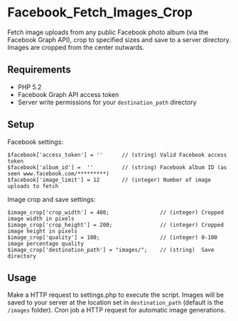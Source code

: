# Facebook_Fetch_Images_Crop
Fetch image uploads from any public Facebook photo album (via the Facebook Graph API), crop to specified sizes and save to a server directory. Images are cropped from the center outwards.

## Requirements
- PHP 5.2
- Facebook Graph API access token 
- Server write permissions for your `destination_path` directory
 

## Setup

Facebook settings:

	$facebook['access_token'] = ''      // (string) Valid Facebook access token
	$facebook['album_id'] =  ''         // (string) Facebook album ID (as seen www.facebook.com/*********)
	$facebook['image_limit'] = 12       // (integer) Number of image uploads to fetch

Image crop and save settings:

    $image_crop['crop_width'] = 400;                // (integer) Cropped image width in pixels
    $image_crop['crop_height'] = 200;               // (integer) Cropped image height in pixels
    $image_crop['quality'] = 100;                   // (integer) 0-100 image percentage quality
    $image_crop['destination_path'] = "images/";    // (string)  Save directory
    

## Usage
Make a HTTP request to settings.php to execute the script. Images will be saved to your server at the location set in `destination_path` (default is the `/images` folder). Cron job a HTTP request for automatic image generations. 